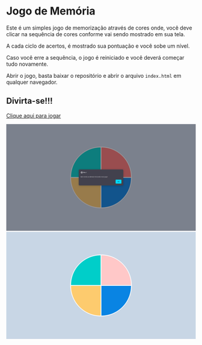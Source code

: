 # Jogo de Memória

Este é um simples jogo de memorização através de cores onde, você deve clicar na sequência de cores conforme vai sendo mostrado em sua tela.

A cada ciclo de acertos, é mostrado sua pontuação e você sobe um nível.

Caso você erre a sequência, o jogo é reiniciado e você deverá começar tudo novamente.

Abrir o jogo, basta baixar o repositório e abrir o arquivo `index.html` em qualquer navegador.

## Divirta-se!!!

[Clique aqui para jogar](https://genesis.fawacom.com.br)

![Start Game](screens/start.png)
![Shufle Colors](screens/shuffle.png)
